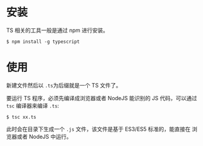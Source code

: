 # 安装

TS 相关的工具一般是通过 npm 进行安装。

```npm
$ npm install -g typescript
```

# 使用

新建文件然后以 `.ts`为后缀就是一个 TS 文件了。

要运行 TS 程序，必须先编译成浏览器或者 NodeJS 能识别的 JS 代码，可以通过 `tsc` 编译器来编译 `.ts`:

```npm
$ tsc xx.ts
```

此时会在目录下生成一个 `.js` 文件，该文件是基于 ES3/ES5 标准的，能直接在 浏览器或者 NodeJS 中运行。